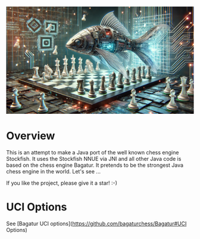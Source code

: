 ![JFish logo](JFish.jpg)

# Overview

This is an attempt to make a Java port of the well known chess engine Stockfish.
It uses the Stockfish NNUE via JNI and all other Java code is based on the chess engine Bagatur.
It pretends to be the strongest Java chess engine in the world. Let's see ...

If you like the project, please give it a star! :-)

# UCI Options

See [Bagatur UCI options](https://github.com/bagaturchess/Bagatur#UCI Options)